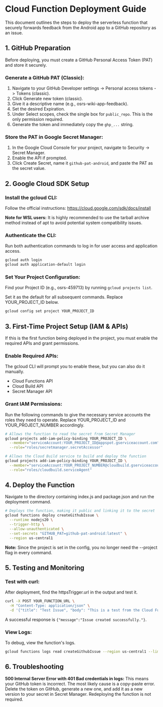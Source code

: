 # Cloud Function Deployment Guide

This document outlines the steps to deploy the serverless function that securely forwards feedback from the Android app to a GitHub repository as an issue.

## 1. GitHub Preparation

Before deploying, you must create a GitHub Personal Access Token (PAT) and store it securely.

### Generate a GitHub PAT (Classic):

1. Navigate to your GitHub Developer settings -> Personal access tokens -> Tokens (classic).
2. Click Generate new token (classic).
3. Give it a descriptive name (e.g., osrs-wiki-app-feedback).
4. Set the desired Expiration.
5. Under Select scopes, check the single box for `public_repo`. This is the only permission required.
6. Generate the token and immediately copy the `ghp_...` string.

### Store the PAT in Google Secret Manager:

1. In the Google Cloud Console for your project, navigate to Security -> Secret Manager.
2. Enable the API if prompted.
3. Click Create Secret, name it `github-pat-android`, and paste the PAT as the secret value.

## 2. Google Cloud SDK Setup

### Install the gcloud CLI:

Follow the official instructions: https://cloud.google.com/sdk/docs/install

**Note for WSL users:** It is highly recommended to use the tarball archive method instead of apt to avoid potential system compatibility issues.

### Authenticate the CLI:

Run both authentication commands to log in for user access and application access.

```bash
gcloud auth login
gcloud auth application-default login
```

### Set Your Project Configuration:

Find your Project ID (e.g., osrs-459713) by running `gcloud projects list`.

Set it as the default for all subsequent commands. Replace YOUR_PROJECT_ID below.

```bash
gcloud config set project YOUR_PROJECT_ID
```

## 3. First-Time Project Setup (IAM & APIs)

If this is the first function being deployed in the project, you must enable the required APIs and grant permissions.

### Enable Required APIs:
The gcloud CLI will prompt you to enable these, but you can also do it manually.

- Cloud Functions API
- Cloud Build API  
- Secret Manager API

### Grant IAM Permissions:
Run the following commands to give the necessary service accounts the roles they need to operate. Replace YOUR_PROJECT_ID and YOUR_PROJECT_NUMBER accordingly.

```bash
# Allows the function to read the secret from Secret Manager
gcloud projects add-iam-policy-binding YOUR_PROJECT_ID \
  --member="serviceAccount:YOUR_PROJECT_ID@appspot.gserviceaccount.com" \
  --role="roles/secretmanager.secretAccessor"

# Allows the Cloud Build service to build and deploy the function
gcloud projects add-iam-policy-binding YOUR_PROJECT_ID \
  --member="serviceAccount:YOUR_PROJECT_NUMBER@cloudbuild.gserviceaccount.com" \
  --role="roles/cloudbuild.serviceAgent"
```

## 4. Deploy the Function

Navigate to the directory containing index.js and package.json and run the deployment command.

```bash
# Deploys the function, making it public and linking it to the secret
gcloud functions deploy createGithubIssue \
  --runtime nodejs20 \
  --trigger-http \
  --allow-unauthenticated \
  --set-secrets "GITHUB_PAT=github-pat-android:latest" \
  --region us-central1
```

**Note:** Since the project is set in the config, you no longer need the --project flag in every command.

## 5. Testing and Monitoring

### Test with curl:
After deployment, find the httpsTrigger.url in the output and test it.

```bash
curl -X POST YOUR_FUNCTION_URL \
  -H "Content-Type: application/json" \
  -d '{"title": "Test Issue", "body": "This is a test from the Cloud Function"}'
```

A successful response is `{"message":"Issue created successfully."}`.

### View Logs:
To debug, view the function's logs.

```bash
gcloud functions logs read createGithubIssue --region us-central1 --limit 50
```

## 6. Troubleshooting

**500 Internal Server Error with 401 Bad credentials in logs:** This means your GitHub token is incorrect. The most likely cause is a copy-paste error. Delete the token on GitHub, generate a new one, and add it as a new version to your secret in Secret Manager. Redeploying the function is not required.